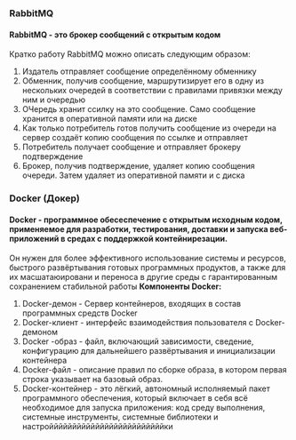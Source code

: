 ### RabbitMQ
#### RabbitMQ - это брокер сообщений с открытым кодом
Кратко работу RabbitMQ можно описать следующим образом:
1. Издатель отправляет сообщение определённому обменнику
2. Обменник, получив сообщение, маршрутизирует его в одну из нескольких очередей в соответствии с правилами привязки между ним и очередью
3. ОЧередь хранит ссилку на это сообщение. Само сообщение хранится в оперативной памяти или на диске
4. Как только потребитель готов получить сообщение из очереди на сервер создаёт копию сообщения по ссылке и отправляет
5. Потребитель получает сообщение и отправляет брокеру подтверждение
6. Брокер, получив подтверждение, удаляет копию сообщения очереди. Затем удаляет из оперативной памяти и с диска
### Docker (Докер)
#### Docker - программное обесеспечение с открытым исходным кодом, применяемое для разработки, тестирования, доставки и запуска веб-приложений в средах с поддержкой контейнирезации. 
Он нужен для более эффективного использование системы и ресурсов, быстрого развёртывания готовых программных продуктов, а также для их масшатаюировани и переноса в другие среды с гарантированным сохранением стабильной работы
**Компоненты Docker:**
1. Docker-демон - Сервер контейнеров, входящих в состав программных средств Docker
2. Docker-клиент - интерфейс взаимодействия пользователя с Docker- демоном
3. Docker -образ - файл, включающий зависимости, сведение, конфигурацию для дальнейшего развёртывания и инициализации контейнера
4. Docker-файл - описание правил по сборке образа, в котором первая строка указывает на базовый образ.
5. Docker-контейнер - это лёгкий, автономный исполняемый пакет программного обеспечения, который включает в себя всё необходимое для запуска приложения: код среду выполнения, системные инструменты, системные библиотеки и настройййййййййййййййййййййййййки
